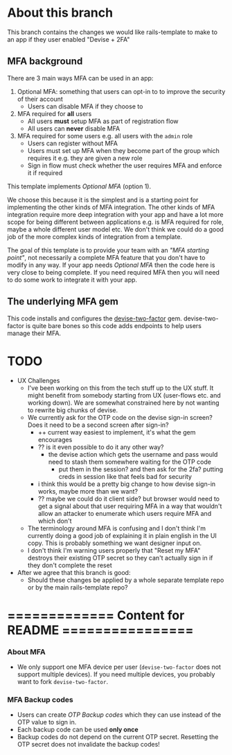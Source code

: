 # About this branch

This branch contains the changes we would like rails-template to make to an app if they user enabled "Devise + 2FA"

## MFA background

There are 3 main ways MFA can be used in an app:

1. Optional MFA: something that users can opt-in to to improve the security of their account
    * Users can disable MFA if they choose to
2. MFA required for **all** users
    * All users **must** setup MFA as part of registration flow
    * All users can **never** disable MFA
3. MFA required for some users e.g. all users with the `admin` role
    * Users can register without MFA
    * Users must set up MFA when they become part of the group which requires it e.g. they are given a new role
    * Sign in flow must check whether the user requires MFA and enforce it if required

This template implements _Optional MFA_ (option 1).

We choose this because it is the simplest and is a starting point for
implementing the other kinds of MFA integration. The other kinds of MFA
integration require more deep integration with your app and have a lot more
scope for being different between applications e.g. is MFA required for role,
maybe a whole different user model etc. We don't think we could do a good job of
the more complex kinds of integration from a template.

The goal of this template is to provide your team with an _"MFA starting
point"_, not necessarily a complete MFA feature that you don't have to modify in
any way. If your app needs _Optional MFA_ then the code here is very close to
being complete. If you need required MFA then you will need to do some work to
integrate it with your app.

## The underlying MFA gem

This code installs and configures the [devise-two-factor](https://github.com/tinfoil/devise-two-factor) gem. devise-two-factor is quite bare bones so this code adds endpoints to help users manage their MFA.

# TODO

* UX Challenges
  * I've been working on this from the tech stuff up to the UX stuff. It might benefit from somebody starting from UX (user-flows etc. and working down). We are somewhat constrained here by not wanting to rewrite big chunks of devise.
  *  We currently ask for the OTP code on the devise sign-in screen? Does it need to be a second screen after sign-in?
      * ++ current way easiest to implement, it's what the gem encourages
      * ?? is it even possible to do it any other way?
        * the devise action which gets the username and pass would need to stash them somewhere waiting for the OTP code
          * put them in the session? and then ask for the 2fa? putting creds in session like that feels bad for security
      * i think this would be a pretty big change to how devise sign-in works, maybe more than we want?
      * ?? maybe we could do it client side? but browser would need to get a signal about that user requiring MFA in a way that wouldn't allow an attacker to enumerate which users require MFA and which don't
  * The terminology around MFA is confusing and I don't think I'm currently doing a good job of explaining it in plain english in the UI copy. This is probably something we want designer input on.
  * I don't think I'm warning users properly that "Reset my MFA" destroys their existing OTP secret so they can't actually sign in if they don't complete the reset
* After we agree that this branch is good:
  * Should these changes be applied by a whole separate template repo or by the main rails-template repo?


# ============= Content for README ================

### About MFA

* We only support one MFA device per user (`devise-two-factor` does not support multiple devices). If you need multiple devices, you probably want to fork `devise-two-factor`.

### MFA Backup codes

* Users can create _OTP Backup codes_ which they can use instead of the OTP value to sign in.
* Each backup code can be used **only once**
* Backup codes do not depend on the current OTP secret. Resetting the OTP secret does not invalidate the backup codes!



